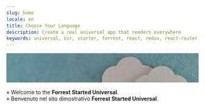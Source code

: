 ```yaml
---
slug: home
locale: en
title: Choose Your Language
description: Create a real universal app that renders everywhere
keywords: universal, ssr, starter, forrest, react, redux, react-router
---
```


![clouds in the sky](./media/clouds.jpg)

&raquo; Welcome to the **Forrest Started Universal**.  
&raquo; Benvenuto nel sito dimostrativo **Forrest Started Universal**.  


